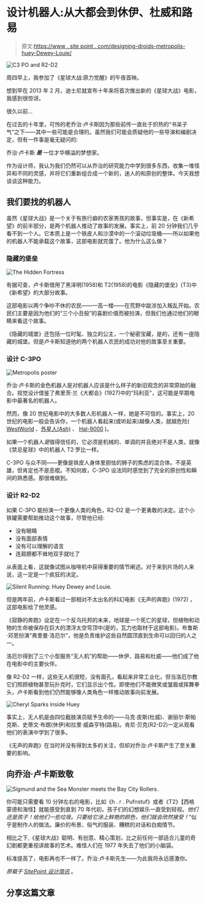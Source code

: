 # 设计机器人:从大都会到休伊、杜威和路易

> 原文:[https://www . site point . com/designing-droids-metropolis-huey-Dewey-Louie/](https://www.sitepoint.com/designing-droids-metropolis-huey-dewey-louie/)

![C3 PO and R2-D2](../Images/893f1c219a31232268b40769e1592157.png)

周四早上，我参加了《星球大战:原力觉醒》的午夜首映。

想到早在 2013 年 2 月，迪士尼就宣布十年来将首次推出新的《星球大战》电影，我感到很惊讶。

很久以前…

在过去的十年里，可怜的老乔治·卢卡斯因为那些前传一直处于炽热的“书呆子气”之下——其中一些可能是合理的。虽然我们可能会质疑他的一些导演和编剧决定，但有一件事是毫无疑问的:

乔治·卢卡斯 ***是*** 一位才华横溢的梦想家。

作为设计师，我认为我们仍然可以从乔治的研究能力中学到很多东西，收集一堆怪异和不同的灵感，并将它们重新组合成一个新的，迷人的和原创的整体。今天我想谈谈这种能力。

## 我们要找的机器人

虽然《星球大战》是一个关于有旅行癖的农家男孩的故事，但事实是，在《新希望》的前半部分，是两个机器人推动了故事的发展。事实上，前 20 分钟我们几乎看不到一个人。它本质上是一个铁皮人和沙漠中的一个滚动垃圾桶——所以如果他的机器人不能承载这个故事，这部电影就完蛋了。他为什么这么做？

### 隐藏的堡垒

![The Hidden Fortress](../Images/f9057cdaf6ce1f8ebac1aa869e87dd3b.png)

有据可查，卢卡斯借用了黑泽明(1958)和 T2(1958)的电影《隐藏的堡垒》(T3)中《新希望》的大部分故事。

这部电影以两个争吵不休的农民——一高一矮——在荒野中跋涉加入叛乱开始。农民们主要是因为他们的“三个小丑般”的喜剧价值而被扮演，但我们也通过他们的眼睛来看这个故事。

《隐藏的城堡》还包括一位时髦、独立的公主，一个秘密宝藏，是的，还有一座隐藏的城堡。但是卢卡斯知道他的两个机器人农民的成功对他的故事至关重要。

### 设计 C-3PO

![Metropolis poster](../Images/b4717ed0909a942378370799dc3105fb.png)

乔治·卢卡斯的金色机器人是对机器人应该是什么样子的新旧观念的非常原始的融合。视觉设计借鉴了弗里茨·兰《大都会》(1927)中的“玛利亚”，这可能是早期电影中最著名的机器人。

然而，像 20 世纪电影中的大多数人形机器人一样，她是不可信的。事实上，20 世纪的电影一般会告诉你，一个机器人看起来(或听起来)越像人类，就越危险( [WestWorld](https://en.wikipedia.org/wiki/Westworld) 、[外星人(Ash)](https://en.wikipedia.org/wiki/Ash_(Alien)) 、 [Hal-9000](https://en.wikipedia.org/wiki/HAL_9000) )。

如果一个机器人*是*值得信任的，它必须是机械的、单调的并且绝对不是人类，就像《禁忌星球》中的机器人 T2·罗比一样。

C-3PO 与众不同——更像是铁皮人身体里胆怯的狮子的焦虑的混合体。不是英雄，但肯定也不是恶棍。不知何故，C-3PO 设法同时感觉到了完全的原创性和瞬间的熟悉感。那很难做到。

### 设计 R2-D2

如果 C-3PO 能扮演一个更像人类的角色，R2-D2 是一个更勇敢的决定。这个小铁罐需要帮助推动这个故事，尽管他已经:

*   没有眼睛
*   没有面部表情
*   没有可以理解的语言
*   连肩膀都不耸地双手就吐了

从表面上看，这就像试图从咖啡机中获得重要的情节阐述。对于来到片场的人来说，这一定是一个疯狂的决定。

![Silent Running: Huey Dewey and Louie.](../Images/930fdd84f912fbcf8139e87fdfda7bb6.png)

但是两年前，卢卡斯看过一部相对不太出名的科幻电影《无声的奔跑》(1972) ，这部电影给了他灵感。

《寂静的奔跑》设定在一个反乌托邦的未来，地球是一个死亡的星球，但植物和动物的生命被保存在巨大的漂浮太空穹顶中(是的，瓦力也取材于这部电影)。布鲁斯·邓恩扮演“弗里曼·洛厄尔”，他是负责维护这些自然圆顶直到生命可以回归的人之一。

洛厄尔得到了三个小型服务“无人机”的帮助——休伊、路易和杜威——他们成了他在电影中的主要伙伴。

像 R2-D2 一样，这些无人机很短，没有面孔，看起来非常工业化，但当洛厄尔教它们照顾植物甚至玩扑克时，它们显示出个性。即使他们不能微笑或皱眉或挥舞拳头，卢卡斯看到他们仍然能够像人类角色一样推动故事向前发展。

![Cheryl Sparks inside Huey](../Images/e15479a2f65d7456f6ef04e41df0c9cc.png)

事实上，无人机是由四位截肢演员赋予生命的——马克·皮斯(杜威)、谢丽尔·斯帕克斯、史蒂文·布朗(休伊)和拉里·威森亨特(路易)。肯尼·贝克(R2-D2)一定从观看他们的表演中学到了很多。

《无声的奔跑》在当时并没有得到太多的关注，但却对乔治·卢卡斯产生了至关重要的影响。

## 向乔治·卢卡斯致敬

![Sigmund and the Sea Monster meets the Bay City Rollers.](../Images/e749d2a22ba179674211470c28e29095.png)

你可能只需要看 10 分钟左右的电影，比如《h . r . Pufnstuf》或者《T2》【西格蒙德和海怪】就能感受到直到 70 年代初，孩子们的幻想娱乐一直受到轻视。*他们还是孩子！给他们一些垃圾。只要给它涂上鲜艳的颜色，他们就会欣然接受！*”似乎是制作人的做法。廉价的布景、俗气的服装、糟糕的对话和白痴情节。

相比之下,《星球大战》聪明、有创意、精心策划，比之前任何一部适合儿童的奇幻剧都更重视讲故事的艺术。难怪人们在 1977 年失去了他们的小脑袋。

标准提高了，电影再也不一样了。乔治·卢卡斯先生——为此我将永远感激你。

*原载于 [SitePoint 设计简讯](https://www.sitepoint.com/newsletter/)* 。

## 分享这篇文章